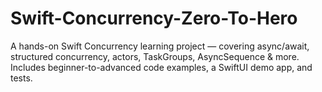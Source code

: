# Swift-Concurrency-Zero-To-Hero
A hands-on Swift Concurrency learning project — covering async/await, structured concurrency, actors, TaskGroups, AsyncSequence &amp; more. Includes beginner-to-advanced code examples, a SwiftUI demo app, and tests.
